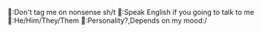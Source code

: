 📌:Don't tag me on nonsense sh/t
🧷:Speak English if you going to talk to me
🧷:He/Him/They/Them
🧷:Personality?,Depends on my mood:/

